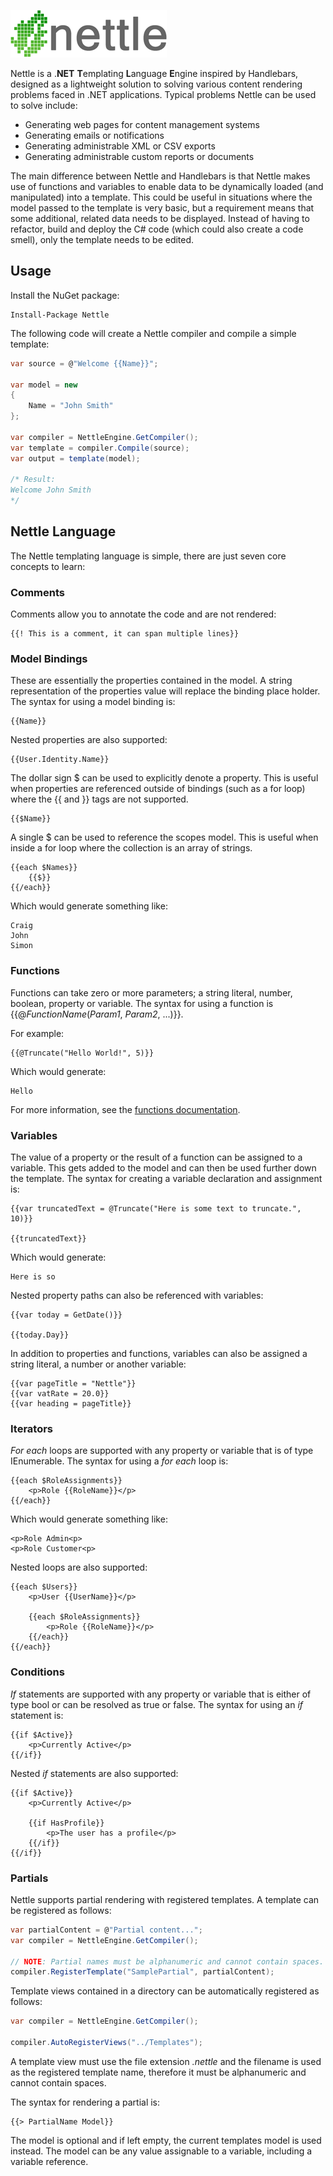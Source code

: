 ![Alt text](Logo.png "Nettle")

Nettle is a .**NET** **T**emplating **L**anguage **E**ngine inspired by Handlebars, designed as a lightweight solution to solving various content rendering problems faced in .NET applications. Typical problems Nettle can be used to solve include:

- Generating web pages for content management systems
- Generating emails or notifications
- Generating administrable XML or CSV exports
- Generating administrable custom reports or documents

The main difference between Nettle and Handlebars is that Nettle makes use of functions and variables to enable data to be dynamically loaded (and manipulated) into a template. This could be useful in situations where the model passed to the template is very basic, but a requirement means that some additional, related data needs to be displayed. Instead of having to refactor, build and deploy the C# code (which could also create a code smell), only the template needs to be edited.

## Usage
Install the NuGet package:
```
Install-Package Nettle
```

The following code will create a Nettle compiler and compile a simple template:
	
```c#
var source = @"Welcome {{Name}}";

var model = new
{
    Name = "John Smith"
};

var compiler = NettleEngine.GetCompiler();
var template = compiler.Compile(source);
var output = template(model);

/* Result:
Welcome John Smith
*/
```

## Nettle Language
The Nettle templating language is simple, there are just seven core concepts to learn:

### Comments
Comments allow you to annotate the code and are not rendered:

```
{{! This is a comment, it can span multiple lines}}
```

### Model Bindings
These are essentially the properties contained in the model. A string representation of the properties value will replace the binding place holder. The syntax for using a model binding is:

```
{{Name}}
```

Nested properties are also supported:

```
{{User.Identity.Name}}
```

The dollar sign $ can be used to explicitly denote a property. This is useful when properties are referenced outside of bindings (such as a for loop) where the {{ and }} tags are not supported. 

```
{{$Name}}
```

A single $ can be used to reference the scopes model. This is useful when inside a for loop where the collection is an array of strings.

```
{{each $Names}}
	{{$}}
{{/each}}
```

Which would generate something like:

```
Craig
John
Simon
```

### Functions

Functions can take zero or more parameters; a string literal, number, boolean, property or variable. The syntax for using a function is {{@_FunctionName_(_Param1_, _Param2_, ...)}}.

For example:

```
{{@Truncate("Hello World!", 5)}}
```

Which would generate:

```
Hello
```

For more information, see the [functions documentation](https://github.com/craigbridges/Nettle/wiki/Functions).

### Variables

The value of a property or the result of a function can be assigned to a variable. This gets added to the model and can then be used further down the template. The syntax for creating a variable declaration and assignment is:

```
{{var truncatedText = @Truncate("Here is some text to truncate.", 10)}}

{{truncatedText}}
```

Which would generate:

```
Here is so
```

Nested property paths can also be referenced with variables:

```
{{var today = GetDate()}}

{{today.Day}}
```

In addition to properties and functions, variables can also be assigned a string literal, a number or another variable:

```
{{var pageTitle = "Nettle"}}
{{var vatRate = 20.0}}
{{var heading = pageTitle}}
```

### Iterators

_For each_ loops are supported with any property or variable that is of type IEnumerable. The syntax for using a _for each_ loop is:

```
{{each $RoleAssignments}}
	<p>Role {{RoleName}}</p>
{{/each}}
```

Which would generate something like:

```
<p>Role Admin<p>
<p>Role Customer<p>
```

Nested loops are also supported:

```
{{each $Users}}
	<p>User {{UserName}}</p>

	{{each $RoleAssignments}}
		<p>Role {{RoleName}}</p>
	{{/each}}
{{/each}}
```

### Conditions

_If_ statements are supported with any property or variable that is either of type bool or can be resolved as true or false. The syntax for using an _if_ statement is:

```
{{if $Active}}
	<p>Currently Active</p>
{{/if}}
```

Nested _if_ statements are also supported:

```
{{if $Active}}
	<p>Currently Active</p>
	
	{{if HasProfile}}
		<p>The user has a profile</p>
	{{/if}}
{{/if}}
```

### Partials

Nettle supports partial rendering with registered templates. A template can be registered as follows:

```c#
var partialContent = @"Partial content...";
var compiler = NettleEngine.GetCompiler();

// NOTE: Partial names must be alphanumeric and cannot contain spaces.
compiler.RegisterTemplate("SamplePartial", partialContent);
```

Template views contained in a directory can be automatically registered as follows:

```c#
var compiler = NettleEngine.GetCompiler();

compiler.AutoRegisterViews("../Templates");
```

A template view must use the file extension _.nettle_ and the filename is used as the registered template name, therefore it must be alphanumeric and cannot contain spaces.

The syntax for rendering a partial is:

```
{{> PartialName Model}}
```

The model is optional and if left empty, the current templates model is used instead. The model can be any value assignable to a variable, including a variable reference.